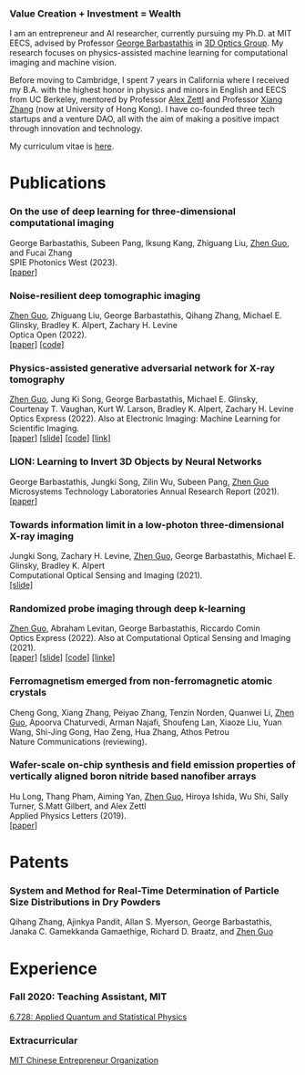 ### **Value Creation + Investment = Wealth**

I am an entrepreneur and AI researcher, currently pursuing my Ph.D. at MIT EECS, advised by Professor [George Barbastathis](https://meche.mit.edu/people/faculty/gbarb@mit.edu) in [3D Optics Group](http://optics.mit.edu/). My research focuses on physics-assisted machine learning for computational imaging and machine vision.

Before moving to Cambridge, I spent 7 years in California where I received my B.A. with the highest honor in physics and minors in English and EECS from UC Berkeley, mentored by Professor [Alex Zettl](https://www.ocf.berkeley.edu/~jode/) and Professor [Xiang Zhang](https://xlab.hku.hk/) (now at University of Hong Kong). I have co-founded three tech startups and a venture DAO, all with the aim of making a positive impact through innovation and technology.

My curriculum vitae is [here](./misc/CV_zguo.pdf).

# Publications

### **On the use of deep learning for three-dimensional computational imaging**
George Barbastathis, Subeen Pang, Iksung Kang, Zhiguang Liu, <ins>Zhen Guo</ins>, and Fucai Zhang   
SPIE Photonics West (2023).   
[[paper]](https://www.spiedigitallibrary.org/conference-proceedings-of-spie/12445/2655261/On-the-use-of-deep-learning-for-three-dimensional-computational/10.1117/12.2655261.short?SSO=1)

### **Noise-resilient deep tomographic imaging**
<ins>Zhen Guo</ins>, Zhiguang Liu, George Barbastathis, Qihang Zhang, Michael E. Glinsky, Bradley K. Alpert, Zachary H. Levine  
Optica Open (2022).   
[[paper]](https://preprints.opticaopen.org/articles/preprint/Noise-resilient_deep_tomographic_imaging/21931557) [[code]](https://github.com/zguo0525/Noise-resilience-deep-reconstruction-for-X-ray-Tomography)

### **Physics-assisted generative adversarial network for X-ray tomography**
<ins>Zhen Guo</ins>,  Jung Ki Song, George Barbastathis, Michael E. Glinsky, Courtenay T. Vaughan, Kurt W. Larson, Bradley K. Alpert, Zachary H. Levine   
Optics Express (2022).
Also at Electronic Imaging: Machine Learning for Scientific Imaging.           
[[paper]](./papers/PGAN.pdf) [[slide]](./slides/PGAN.pdf) [[code]](https://github.com/zguo0525/Physics-assisted-Generative-Adversarial-Network-for-X-Ray-Tomography) [[link]](https://library.imaging.org/ei/articles/34/5/MLSI-202)

### **LION: Learning to Invert 3D Objects by Neural Networks**
George Barbastathis, Jungki Song, Zilin Wu, Subeen Pang, <ins>Zhen Guo</ins>  
Microsystems Technology Laboratories Annual Research Report (2021).  
[[paper]](./papers/lion.pdf)

### **Towards information limit in a low-photon three-dimensional X-ray imaging**
Jungki Song, Zachary H. Levine, <ins>Zhen Guo</ins>, George Barbastathis, Michael E. Glinsky, Bradley K. Alpert   
Computational Optical Sensing and Imaging (2021).  
[[slide]](./slides/limit.pdf)

### **Randomized probe imaging through deep k-learning**
<ins>Zhen Guo</ins>,  Abraham Levitan, George Barbastathis, Riccardo Comin  
Optics Express (2022).
Also at Computational Optical Sensing and Imaging (2021).     
[[paper]](./papers/RPI.pdf) [[slide]](./slides/RQE.pdf) [[code]](https://github.com/zguo0525/Randomized-probe-imaging-through-deep-k-learning) [[linke]](https://opg.optica.org/abstract.cfm?uri=COSI-2021-CTh7A.6)

### **Ferromagnetism emerged from non-ferromagnetic atomic crystals**
Cheng Gong, Xiang Zhang, Peiyao Zhang, Tenzin Norden, Quanwei Li, <ins>Zhen Guo</ins>, Apoorva Chaturvedi, Arman Najafi, Shoufeng Lan, Xiaoze Liu, Yuan Wang, Shi-Jing Gong, Hao Zeng, Hua Zhang, Athos Petrou  
Nature Communications (reviewing).

### **Wafer-scale on-chip synthesis and field emission properties of vertically aligned boron nitride based nanofiber arrays**
Hu Long, Thang Pham, Aiming Yan, <ins>Zhen Guo</ins>, Hiroya Ishida, Wu Shi, Sally Turner, S.Matt Gilbert, and Alex Zettl   
Applied Physics Letters (2019).   
[[paper]](./papers/wafer.pdf)

# Patents
### **System and Method for Real-Time Determination of Particle Size Distributions in Dry Powders**   
Qihang Zhang, Ajinkya Pandit, Allan S. Myerson, George Barbastathis, Janaka C. Gamekkanda Gamaethige, Richard D. Braatz, and <ins>Zhen Guo</ins>

# Experience

### Fall 2020: **Teaching Assistant, MIT**
[6.728: Applied Quantum and Statistical Physics](https://ocw.mit.edu/courses/6-728-applied-quantum-and-statistical-physics-fall-2006/)

### Extracurricular

[MIT Chinese Entrepreneur Organization](https://www.chinese-entrepreneurs.mit.edu/)

